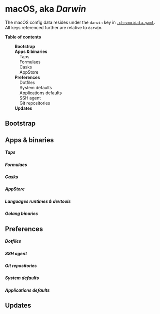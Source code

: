 # macOS, aka _Darwin_

The macOS config data resides under the `darwin` key in [`.chezmoidata.yaml`](/home/.chezmoidata.yaml). All keys referenced further are relative to `darwin`.

**Table of contents**

<style>
    #toc { display:flex; flex-direction:column; margin-bottom:16px }
    .lvl1 { padding-left:32px; font-weight:bolder; }
    .lvl2 { padding-left:48px; }
</style>
<div id="toc">
  <a href="#bootstrap" class="lvl1">Bootstrap</a>
  <a href="#apps-binaries" class="lvl1">Apps & binaries</a>
  <a href="#taps" class="lvl2">Taps</a>
  <a href="#formulaes" class="lvl2">Formulaes</a>
  <a href="#casks" class="lvl2">Casks</a>
  <a href="#appstore" class="lvl2">AppStore</a>
  <a href="#preferences" class="lvl1">Preferences</a>
  <a href="#dotfiles" class="lvl2">Dotfiles</a>
  <a href="#system-defaults" class="lvl2">System defaults</a>
  <a href="#apps-defaults" class="lvl2">Applications defaults</a>
  <a href="#ssh-agent" class="lvl2">SSH agent</a>
  <a href="#git-repos" class="lvl2">Git repositories</a>
  <a href="#updates" class="lvl1">Updates</a>

</div>

<a name="bootstrap"></a>

## Bootstrap

<a name="apps-binaries"></a>

## Apps & binaries

<a name="taps"></a>

##### Taps

<a name="formulaes"></a>

##### Formulaes

<a name="casks"></a>

##### Casks

<a name="appstore"></a>

##### AppStore

<a name="runtimes"></a>

##### Languages runtimes & devtools

<a name="go-binaries"></a>

##### Golang binaries

<a name="preferences"></a>

## Preferences

<a name="dotfiles"></a>

##### Dotfiles

<a name="ssh-agent"></a>

##### SSH agent

<a name="git-repos"></a>

##### Git repositories

<a name="system-defaults"></a>

##### System defaults

<a name="apps-defaults"></a>

##### Applications defaults

<a name="updates"></a>

## Updates
